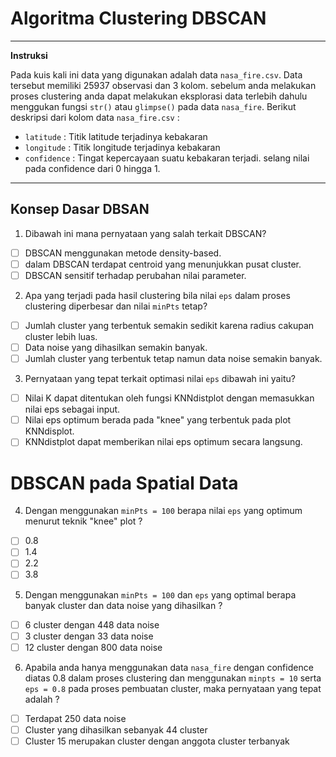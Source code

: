 # Algoritma Clustering DBSCAN
___

**Instruksi**

  Pada kuis kali ini data yang digunakan adalah data `nasa_fire.csv`. Data tersebut memiliki 25937 observasi dan 3 kolom. sebelum anda melakukan proses clustering anda dapat melakukan eksplorasi data terlebih dahulu menggukan fungsi `str()` atau `glimpse()` pada data `nasa_fire`. Berikut deskripsi dari kolom data `nasa_fire.csv` :
  
  - `latitude` : Titik latitude terjadinya kebakaran
  - `longitude` : Titik longitude terjadinya kebakaran
  - `confidence` : Tingat kepercayaan suatu kebakaran terjadi. selang nilai pada confidence dari 0 hingga 1.
  
___

## Konsep Dasar DBSAN

1. Dibawah ini mana pernyataan yang salah terkait DBSCAN?
  - [ ] DBSCAN menggunakan metode density-based.
  - [ ] dalam DBSCAN terdapat centroid yang menunjukkan pusat cluster.
  - [ ] DBSCAN sensitif terhadap perubahan nilai parameter.

2.  Apa yang terjadi pada hasil clustering bila nilai `eps` dalam proses clustering diperbesar dan nilai `minPts` tetap?
  - [ ] Jumlah cluster yang terbentuk semakin sedikit karena radius cakupan cluster lebih luas.
  - [ ] Data noise yang dihasilkan semakin banyak.
  - [ ] Jumlah cluster yang terbentuk tetap namun data noise semakin banyak.

3. Pernyataan yang tepat terkait optimasi nilai `eps` dibawah ini yaitu?
  - [ ] Nilai K dapat ditentukan oleh fungsi KNNdistplot dengan memasukkan nilai eps sebagai input.
  - [ ] Nilai eps optimum berada pada "knee" yang terbentuk pada plot KNNdisplot.
  - [ ] KNNdistplot dapat memberikan nilai eps optimum secara langsung.
  
# DBSCAN pada Spatial Data

4. Dengan menggunakan `minPts = 100` berapa nilai `eps` yang optimum menurut teknik "knee" plot ?
  - [ ] 0.8
  - [ ] 1.4
  - [ ] 2.2
  - [ ] 3.8

5. Dengan menggunakan `minPts = 100` dan `eps` yang optimal berapa banyak cluster dan data noise yang dihasilkan ?
 - [ ] 6 cluster dengan 448 data noise
 - [ ] 3 cluster dengan 33 data noise
 - [ ] 12 cluster dengan 800 data noise
 
6. Apabila anda hanya menggunakan data `nasa_fire` dengan confidence diatas 0.8 dalam proses clustering dan menggunakan `minpts = 10` serta `eps = 0.8` pada proses pembuatan cluster, maka pernyataan yang tepat adalah ?
  - [ ] Terdapat 250 data noise
  - [ ] Cluster yang dihasilkan sebanyak 44 cluster
  - [ ] Cluster 15 merupakan cluster dengan anggota cluster terbanyak
